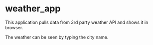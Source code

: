 # weather_app
This application pulls data from 3rd party weather API and shows it in browser.

The weather can be seen by typing the city name.

